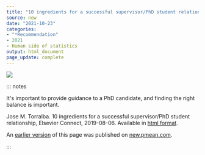 ```yaml
---
title: "10 ingredients for a successful supervisor/PhD student relationship"
source: new
date: "2021-10-23"
categories:
- "*Recommendation"
- 2021
- Human side of statistics
output: html_document
page_update: complete
---
```


![](http://www.pmean.com/new-images/21/supervisor-phd-relationship-01.png) 

::: notes

It's important to provide guidance to a PhD candidate, and finding the right balance is important.

Jose M. Torralba. 10 ingredients for a successful supervisor/PhD student relationship, Elsevier Connect, 2019-08-06. Available in [html format][tor1].

[tor1]: https://www.elsevier.com/connect/10-ingredients-for-a-successful-supervisor-phd-student-relationship

An [earlier version][sim2] of this page was published on [new.pmean.com][sim1].

[sim1]: http://new.pmean.com
[sim2]: http://new.pmean.com/supervisor-phd-relationship/

:::

